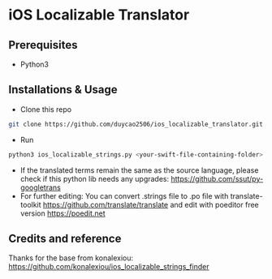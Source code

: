 # iOS Localizable Translator
## Prerequisites
- Python3
## Installations & Usage
- Clone this repo 
```sh
git clone https://github.com/duycao2506/ios_localizable_translator.git
``` 
- Run 
```sh
python3 ios_localizable_strings.py <your-swift-file-containing-folder> --output <output-name-without-extension> --no-comments --locale-origin <src-lang-code> --locale-target <target-lang-code>
```
- If the translated terms remain the same as the source language, please check if this python lib needs any upgrades: 
    https://github.com/ssut/py-googletrans
- For further editing:
    You can convert .strings file to .po file with translate-toolkit
    https://github.com/translate/translate
    and edit with poeditor free version
    https://poedit.net

## Credits and reference
Thanks for the base from konalexiou: 
https://github.com/konalexiou/ios_localizable_strings_finder
